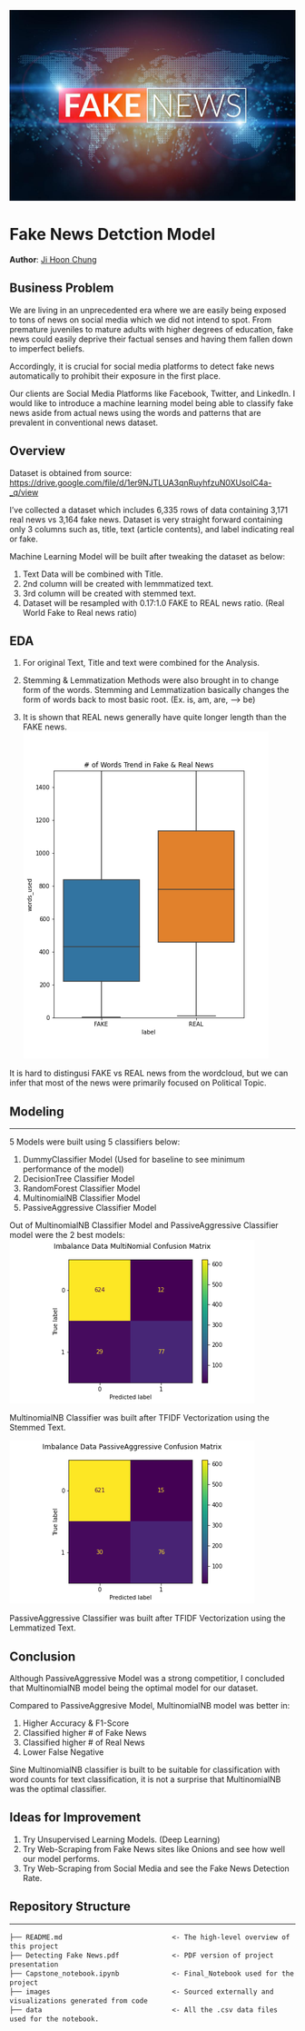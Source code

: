 ![Fakenews](Images/Fakenews.jpeg)

# Fake News Detction Model
**Author**: [Ji Hoon Chung](mailto:jhj1650@gmail.com)

## Business Problem

We are living in an unprecedented era where we are easily being exposed to tons of news on social media which we did not intend to spot. From premature juveniles to mature adults with higher degrees of education, fake news could easily deprive their factual senses and having them fallen down to imperfect beliefs.

Accordingly, it is crucial for social media platforms to detect fake news automatically to prohibit their exposure in the first place.

Our clients are Social Media Platforms like Facebook, Twitter, and LinkedIn. I would like to introduce a machine learning model being able to classify fake news aside from actual news using the words and patterns that are prevalent in conventional news dataset.

## Overview

Dataset is obtained from source: https://drive.google.com/file/d/1er9NJTLUA3qnRuyhfzuN0XUsoIC4a-_q/view

I’ve collected a dataset which includes 6,335 rows of data containing 3,171 real news vs 3,164 fake news. Dataset is very straight forward containing only 3 columns such as, title, text (article contents), and label indicating real or fake.

Machine Learning Model will be built after tweaking the dataset as below:

1. Text Data will be combined with Title.
2. 2nd column will be created with lemmmatized text.
3. 3rd column will be created with stemmed text.
4. Dataset will be resampled with 0.17:1.0 FAKE to REAL news ratio. (Real World Fake to Real news ratio)

## EDA
1. For original Text, Title and text were combined for the Analysis.
2. Stemming & Lemmatization Methods were also brought in to change form of the words. Stemming and Lemmatization basically changes the form of words back to most basic root. (Ex. is, am, are, --> be)

3. It is shown that REAL news generally have quite longer length than the FAKE news.
![word_trend](Images/word_trend.png)

It is hard to distingusi FAKE vs REAL news from the wordcloud, but we can infer that most of the news were primarily focused on Political Topic.

## Modeling
***
5 Models were built using 5 classifiers below:
1. DummyClassifier Model (Used for baseline to see minimum performance of the model)
2. DecisionTree Classifier Model
3. RandomForest Classifier Model
4. MultinomialNB Classifier Model
5. PassiveAggressive Classifier Model

Out of MultinomialNB Classifier Model and PassiveAggressive Classifier model were the 2 best models:
![MultinomialNB_CF](Images/Imb_MNB_CF.png)

MultinomialNB Classifier was built after TFIDF Vectorization using the Stemmed Text.

![PassiveAgg_CF](Images/Imb_Pac_CF.png)

PassiveAggressive Classifier was built after TFIDF Vectorization using the Lemmatized Text.

## Conclusion

Although PassiveAggressive Model was a strong competitior, I concluded that MultinomialNB model being the optimal model for our dataset.

Compared to PassiveAggresive Model, MultinomialNB model was better in:
1. Higher Accuracy & F1-Score
2. Classified higher # of Fake News
3. Classified higher # of Real News
4. Lower False Negative

Sine MultinomialNB classifier is built to be suitable for classification with word counts for text classification, it is not a surprise that MultinomialNB was the optimal classifier.

## Ideas for Improvement
1. Try Unsupervised Learning Models. (Deep Learning)
2. Try Web-Scraping from Fake News sites like Onions and see how well our model performs.
3. Try Web-Scraping from Social Media and see the Fake News Detection Rate.

## Repository Structure

***
```
├── README.md                           <- The high-level overview of this project
├── Detecting Fake News.pdf             <- PDF version of project presentation
├── Capstone_notebook.ipynb             <- Final_Notebook used for the project
├── images                              <- Sourced externally and visualizations generated from code
├── data                                <- All the .csv data files used for the notebook.
```
